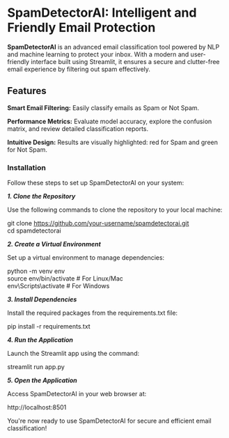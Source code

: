 # SpamDetectorAI: Intelligent and Friendly Email Protection 

**SpamDetectorAI** is an advanced email classification tool powered by NLP and machine learning to protect your inbox. With a modern and user-friendly interface built using Streamlit, it ensures a secure and clutter-free email experience by filtering out spam effectively.

## Features

**Smart Email Filtering:** Easily classify emails as Spam or Not Spam.

**Performance Metrics:** Evaluate model accuracy, explore the confusion matrix, and review detailed classification reports.

**Intuitive Design:** Results are visually highlighted: red for Spam and green for Not Spam.


### Installation

Follow these steps to set up SpamDetectorAI on your system:

***1. Clone the Repository***

Use the following commands to clone the repository to your local machine:

git clone https://github.com/your-username/spamdetectorai.git  
cd spamdetectorai

***2. Create a Virtual Environment***

Set up a virtual environment to manage dependencies:

python -m venv env  
source env/bin/activate  # For Linux/Mac  
env\Scripts\activate     # For Windows

***3. Install Dependencies***

Install the required packages from the requirements.txt file:

pip install -r requirements.txt

***4. Run the Application***

Launch the Streamlit app using the command:

streamlit run app.py

***5. Open the Application***

Access SpamDetectorAI in your web browser at:

http://localhost:8501

You're now ready to use SpamDetectorAI for secure and efficient email classification!

 
